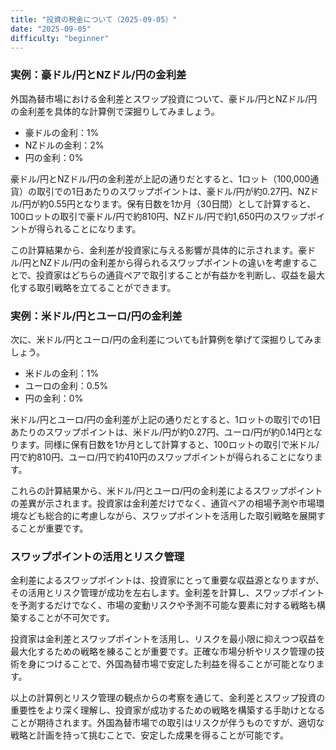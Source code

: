 ```yaml
---
title: "投資の税金について（2025-09-05）"
date: "2025-09-05"
difficulty: "beginner"
---
```


### 実例：豪ドル/円とNZドル/円の金利差
外国為替市場における金利差とスワップ投資について、豪ドル/円とNZドル/円の金利差を具体的な計算例で深掘りしてみましょう。

- 豪ドルの金利：1%
- NZドルの金利：2%
- 円の金利：0%

豪ドル/円とNZドル/円の金利差が上記の通りだとすると、1ロット（100,000通貨）の取引での1日あたりのスワップポイントは、豪ドル/円が約0.27円、NZドル/円が約0.55円となります。保有日数を1か月（30日間）として計算すると、100ロットの取引で豪ドル/円で約810円、NZドル/円で約1,650円のスワップポイントが得られることになります。

この計算結果から、金利差が投資家に与える影響が具体的に示されます。豪ドル/円とNZドル/円の金利差から得られるスワップポイントの違いを考慮することで、投資家はどちらの通貨ペアで取引することが有益かを判断し、収益を最大化する取引戦略を立てることができます。

### 実例：米ドル/円とユーロ/円の金利差
次に、米ドル/円とユーロ/円の金利差についても計算例を挙げて深掘りしてみましょう。

- 米ドルの金利：1%
- ユーロの金利：0.5%
- 円の金利：0%

米ドル/円とユーロ/円の金利差が上記の通りだとすると、1ロットの取引での1日あたりのスワップポイントは、米ドル/円が約0.27円、ユーロ/円が約0.14円となります。同様に保有日数を1か月として計算すると、100ロットの取引で米ドル/円で約810円、ユーロ/円で約410円のスワップポイントが得られることになります。

これらの計算結果から、米ドル/円とユーロ/円の金利差によるスワップポイントの差異が示されます。投資家は金利差だけでなく、通貨ペアの相場予測や市場環境なども総合的に考慮しながら、スワップポイントを活用した取引戦略を展開することが重要です。

### スワップポイントの活用とリスク管理
金利差によるスワップポイントは、投資家にとって重要な収益源となりますが、その活用とリスク管理が成功を左右します。金利差を計算し、スワップポイントを予測するだけでなく、市場の変動リスクや予測不可能な要素に対する戦略も構築することが不可欠です。

投資家は金利差とスワップポイントを活用し、リスクを最小限に抑えつつ収益を最大化するための戦略を練ることが重要です。正確な市場分析やリスク管理の技術を身につけることで、外国為替市場で安定した利益を得ることが可能となります。

以上の計算例とリスク管理の観点からの考察を通じて、金利差とスワップ投資の重要性をより深く理解し、投資家が成功するための戦略を構築する手助けとなることが期待されます。外国為替市場での取引はリスクが伴うものですが、適切な戦略と計画を持って挑むことで、安定した成果を得ることが可能です。
